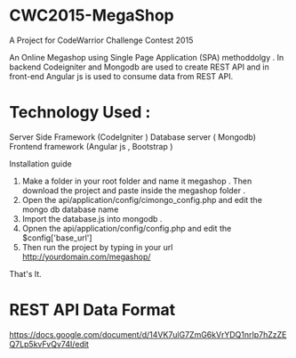 # CWC2015-MegaShop
A Project for CodeWarrior Challenge Contest 2015

An Online Megashop using Single Page Application (SPA) methoddolgy . In backend Codeigniter and Mongodb are used to create REST API and in front-end Angular js is used to consume data from REST API.

# Technology Used : 
Server Side Framework (CodeIgniter ) 
Database server ( Mongodb)
Frontend framework (Angular js , Bootstrap )

Installation guide 

1) Make a folder in your root folder and name it megashop . Then download the project and paste inside the megashop folder .
2) Open the api/application/config/cimongo_config.php  and edit the mongo db database name 
3) Import the database.js into mongodb .
4) Opnen the api/application/config/config.php and edit the $config['base_url'] 
5) Then run the project by typing in your url http://yourdomain.com/megashop/

That's It.

# REST API Data Format 

https://docs.google.com/document/d/14VK7ulG7ZmG6kVrYDQ1nrIp7hZzZEQ7Lp5kvFvQv74I/edit

